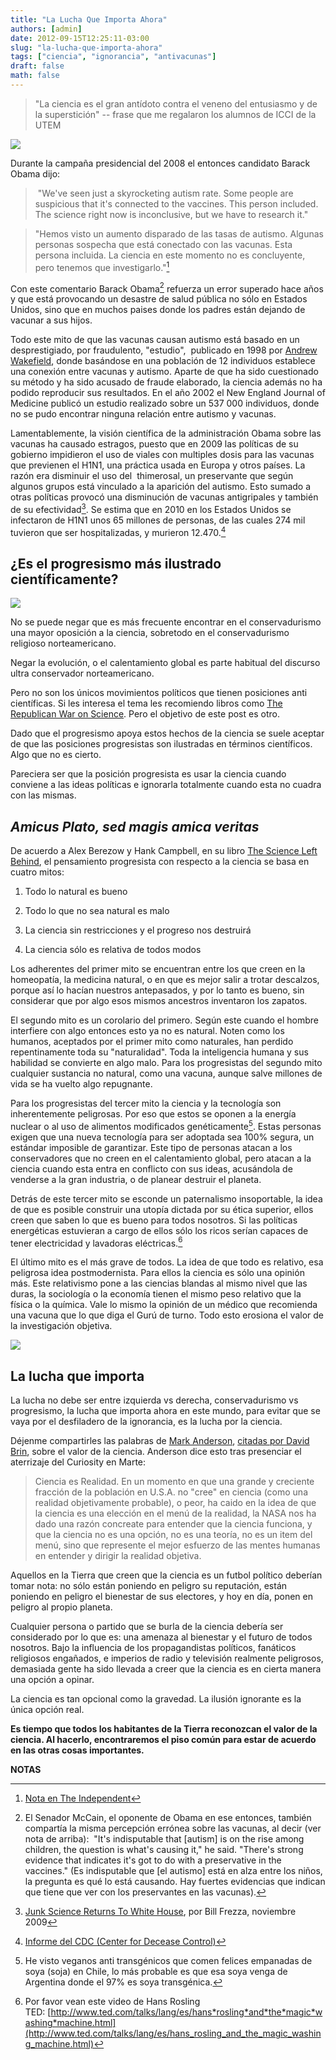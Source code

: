 ```yaml
---
title: "La Lucha Que Importa Ahora"
authors: [admin]
date: 2012-09-15T12:25:11-03:00
slug: "la-lucha-que-importa-ahora"
tags: ["ciencia", "ignorancia", "antivacunas"]
draft: false
math: false
---
```


> "La ciencia es el gran antídoto contra el veneno del entusiasmo y de
> la superstición" -- frase que me regalaron los alumnos de ICCI de la
> UTEM

![](obama.jpg)

Durante la campaña presidencial del 2008 el entonces candidato Barack Obama
dijo:

>  "We\'ve seen just a skyrocketing autism rate. Some people are
> suspicious that it\'s connected to the vaccines. This person included.
> The science right now is inconclusive, but we have to research it."

> "Hemos visto un aumento disparado de las tasas de autismo. Algunas
> personas sospecha que está conectado con las vacunas. Esta persona
> incluida. La ciencia en este momento no es concluyente, pero tenemos
> que investigarlo."[^1]

Con este comentario Barack Obama[^2] refuerza un error superado hace
años y que está provocando un desastre de salud pública no sólo en
Estados Unidos, sino que en muchos paises donde los padres están dejando
de vacunar a sus hijos.

Todo este mito de que las vacunas causan autismo está basado en un
desprestigiado, por fraudulento, "estudio",  publicado en 1998 por
[Andrew Wakefield](http://en.wikipedia.org/wiki/Andrew_Wakefield), donde
basándose en una población de 12 individuos establece una conexión entre
vacunas y autismo. Aparte de que ha sido cuestionado su método y ha sido
acusado de fraude elaborado, la ciencia además no ha podido reproducir
sus resultados. En el año 2002 el New England Journal of Medicine
publicó un estudio realizado sobre un 537 000 individuos, donde no se
pudo encontrar ninguna relación entre autismo y vacunas.

Lamentablemente, la visión científica de la administración Obama sobre
las vacunas ha causado estragos, puesto que en 2009 las políticas de su
gobierno impidieron el uso de viales con multiples dosis para las
vacunas que previenen el H1N1, una práctica usada en Europa y otros
países. La razón era disminuir el uso del  thimerosal, un preservante
que según algunos grupos está vinculado a la aparición del autismo. Esto
sumado a otras políticas provocó una disminución de vacunas antigripales
y también de su efectividad[^3]. Se estima que en 2010 en los Estados
Unidos se infectaron de H1N1 unos 65 millones de personas, de las cuales
274 mil tuvieron que ser hospitalizadas, y murieron 12.470.[^4]

## ¿Es el progresismo más ilustrado científicamente? 

![](house.jpg)

No se puede negar que es más frecuente encontrar en el conservadurismo una
mayor oposición a la ciencia, sobretodo en el conservadurismo religioso
norteamericano.

Negar la evolución, o el calentamiento global es parte habitual del
discurso ultra conservador norteamericano.

Pero no son los únicos movimientos políticos que tienen posiciones anti
científicas. Si les interesa el tema les recomiendo libros como [The
Republican War on Science](http://amzn.to/RShTP1). Pero el objetivo de
este post es otro.

Dado que el progresismo apoya estos hechos de la ciencia se suele
aceptar de que las posiciones progresistas son ilustradas en términos
científicos. Algo que no es cierto.

Pareciera ser que la posición progresista es usar la ciencia cuando
conviene a las ideas políticas e ignorarla totalmente cuando esta no
cuadra con las mismas.

## *Amicus Plato, sed magis amica veritas* 

De acuerdo a Alex Berezow y Hank Campbell, en su libro 
[The Science Left Behind](http://amzn.to/TWHg33), el pensamiento progresista con respecto a la ciencia se basa en cuatro mitos:

1.  Todo lo natural es bueno

2.  Todo lo que no sea natural es malo

3.  La ciencia sin restricciones y el progreso nos destruirá

4.  La ciencia sólo es relativa de todos modos

Los adherentes del primer mito se encuentran entre los que creen en la
homeopatía, la medicina natural, o en que es mejor salir a trotar
descalzos, porque así lo hacían nuestros antepasados, y por lo tanto es
bueno, sin considerar que por algo esos mismos ancestros inventaron los
zapatos.

El segundo mito es un corolario del primero. Según este cuando el hombre
interfiere con algo entonces esto ya no es natural. Noten como los
humanos, aceptados por el primer mito como naturales, han perdido
repentinamente toda su "naturalidad". Toda la inteligencia humana y
sus habilidad se convierte en algo malo. Para los progresistas del
segundo mito cualquier sustancia no natural, como una vacuna, aunque
salve millones de vida se ha vuelto algo repugnante.

Para los progresistas del tercer mito la ciencia y la tecnología son
inherentemente peligrosas. Por eso que estos se oponen a la energía
nuclear o al uso de alimentos modificados genéticamente[^5]. Estas
personas exigen que una nueva tecnología para ser adoptada sea 100%
segura, un estándar imposible de garantizar. Este tipo de personas
atacan a los conservadores que no creen en el calentamiento global, pero
atacan a la ciencia cuando esta entra en conflicto con sus ideas,
acusándola de venderse a la gran industria, o de planear destruir el
planeta.

Detrás de este tercer mito se esconde un paternalismo insoportable, la
idea de que es posible construir una utopía dictada por su ética
superior, ellos creen que saben lo que es bueno para todos nosotros. Si
las políticas energéticas estuvieran a cargo de ellos sólo los ricos
serían capaces de tener electricidad y lavadoras eléctricas.[^6]

El último mito es el más grave de todos. La idea de que todo es
relativo, esa peligrosa idea postmodernista. Para ellos la ciencia es
sólo una opinión más. Este relativismo pone a las ciencias blandas al
mismo nivel que las duras, la sociología o la economía tienen el mismo
peso relativo que la física o la química. Vale lo mismo la opinión de un
médico que recomienda una vacuna que lo que diga el Gurú de turno. Todo
esto erosiona el valor de la investigación objetiva.

![](works.jpg)

## La lucha que importa

La lucha no debe ser entre izquierda vs derecha, conservadurismo vs
progresismo, la lucha que importa ahora en este mundo, para evitar que
se vaya por el desfiladero de la ignorancia, es la lucha por la ciencia.

Déjenme compartirles las palabras de [Mark
Anderson](http://www.stratnews.com/aboutmark.php), [citadas por David
Brin](http://davidbrin.blogspot.com/2012/09/the-case-for-scientific-nation-part-two.html),
sobre el valor de la ciencia. Anderson dice esto tras presenciar el
aterrizaje del Curiosity en Marte:

> Ciencia es Realidad. En un momento en que una grande y creciente
> fracción de la población en U.S.A. no "cree" en ciencia (como una
> realidad objetivamente probable), o peor, ha caido en la idea de que
> la ciencia es una elección en el menú de la realidad, la NASA nos ha
> dado una razón concreate para entender que la ciencia funciona, y que
> la ciencia no es una opción, no es una teoría, no es un item del menú,
> sino que represente el mejor esfuerzo de las mentes humanas en
> entender y dirigir la realidad objetiva.

Aquellos en la Tierra que creen que la ciencia es un futbol político
deberían tomar nota: no sólo están poniendo en peligro su reputación,
están poniendo en peligro el bienestar de sus electores, y hoy en día,
ponen en peligro al propio planeta.

Cualquier persona o partido que se burla de la ciencia debería ser
considerado por lo que es: una amenaza al bienestar y el futuro de todos
nosotros. Bajo la influencia de los propagandistas políticos, fanáticos
religiosos engañados, e imperios de radio y televisión realmente
peligrosos, demasiada gente ha sido llevada a creer que la ciencia es en
cierta manera una opción a opinar.

La ciencia es tan opcional como la gravedad. La ilusión ignorante es la
única opción real.

**Es tiempo que todos los habitantes de la Tierra reconozcan el valor de
la ciencia. Al hacerlo, encontraremos el piso común para estar de
acuerdo en las otras cosas importantes.**

**NOTAS**

[^1]: [Nota en The
Independent](http://www.independent.co.uk/news/science/scientific-illiteracy-all-the-rage-among-the-glitterati-1212406.html)

[^2]: El Senador McCain, el oponente de Obama en ese entonces, también
compartía la misma percepción errónea sobre las vacunas, al decir (ver
nota de arriba):  "It\'s indisputable that \[autism\] is on the rise
among children, the question is what\'s causing it," he said.
"There\'s strong evidence that indicates it\'s got to do with a
preservative in the vaccines." (Es indisputable que \[el autismo\] está
en alza entre los niños, la pregunta es qué lo está causando. Hay
fuertes evidencias que indican que tiene que ver con los preservantes en
las vacunas).

[^3]: [Junk Science Returns To White House](http://www.realclearmarkets.com/articles/2009/11/02/junk_science_returns_to_the_white_house_97481.html),
por Bill Frezza, noviembre 2009

[^4]: [Informe del CDC (Center for Decease
Control)](http://www.cdc.gov/h1n1flu/estimates_2009_h1n1.htm)

[^5]: He visto veganos anti transgénicos que comen felices empanadas de
soya (soja) en Chile, lo más probable es que esa soya venga de Argentina
donde el 97% es soya transgénica.

[^6]: Por favor vean este video de Hans Rosling
TED: [http://www.ted.com/talks/lang/es/hans*rosling*and*the*magic*washing*machine.html](http://www.ted.com/talks/lang/es/hans_rosling_and_the_magic_washing_machine.html)
